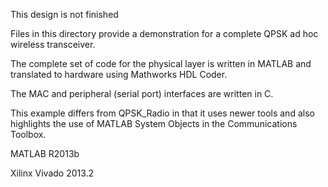 This design is not finished

Files in this directory provide a demonstration for a complete QPSK ad hoc wireless transceiver.

The complete set of code for the physical layer is written in MATLAB and translated to hardware using Mathworks HDL Coder. 

The MAC and peripheral (serial port) interfaces are written in C.

This example differs from QPSK_Radio in that it uses newer tools and also highlights the use of MATLAB System Objects in the Communications Toolbox.

  MATLAB R2013b
   
  Xilinx Vivado 2013.2
